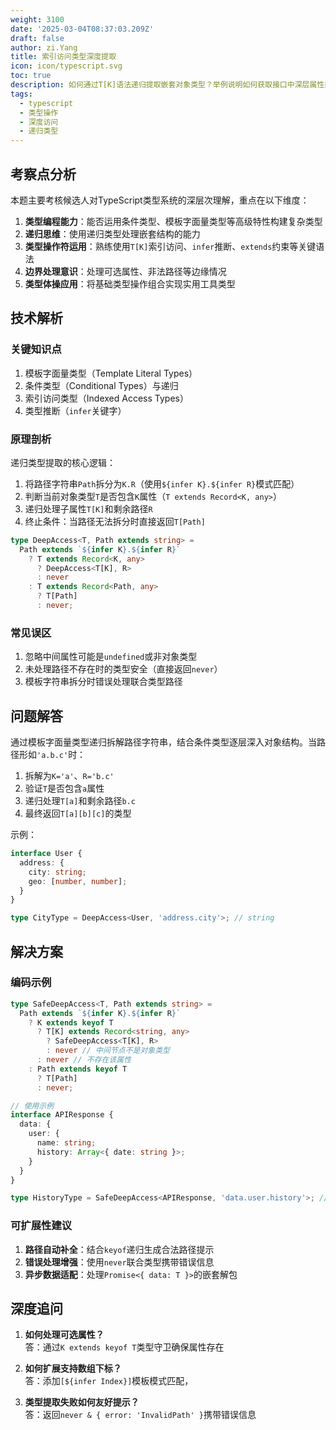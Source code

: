 ```yaml
---
weight: 3100
date: '2025-03-04T08:37:03.209Z'
draft: false
author: zi.Yang
title: 索引访问类型深度提取
icon: icon/typescript.svg
toc: true
description: 如何通过T[K]语法递归提取嵌套对象类型？举例说明如何获取接口中深层属性类型（如User['address']['city']）及其在类型体操中的高级应用
tags:
  - typescript
  - 类型操作
  - 深度访问
  - 递归类型
---
```


## 考察点分析

本题主要考核候选人对TypeScript类型系统的深层次理解，重点在以下维度：

1. **类型编程能力**：能否运用条件类型、模板字面量类型等高级特性构建复杂类型
2. **递归思维**：使用递归类型处理嵌套结构的能力
3. **类型操作符运用**：熟练使用`T[K]`索引访问、`infer`推断、`extends`约束等关键语法
4. **边界处理意识**：处理可选属性、非法路径等边缘情况
5. **类型体操应用**：将基础类型操作组合实现实用工具类型

## 技术解析

### 关键知识点

1. 模板字面量类型（Template Literal Types）
2. 条件类型（Conditional Types）与递归
3. 索引访问类型（Indexed Access Types）
4. 类型推断（`infer`关键字）

### 原理剖析

递归类型提取的核心逻辑：

1. 将路径字符串`Path`拆分为`K.R`（使用`${infer K}.${infer R}`模式匹配）
2. 判断当前对象类型`T`是否包含`K`属性（`T extends Record<K, any>`）
3. 递归处理子属性`T[K]`和剩余路径`R`
4. 终止条件：当路径无法拆分时直接返回`T[Path]`

```typescript
type DeepAccess<T, Path extends string> = 
  Path extends `${infer K}.${infer R}` 
    ? T extends Record<K, any> 
      ? DeepAccess<T[K], R> 
      : never 
    : T extends Record<Path, any> 
      ? T[Path] 
      : never;
```

### 常见误区

1. 忽略中间属性可能是`undefined`或非对象类型
2. 未处理路径不存在时的类型安全（直接返回`never`）
3. 模板字符串拆分时错误处理联合类型路径

## 问题解答

通过模板字面量类型递归拆解路径字符串，结合条件类型逐层深入对象结构。当路径形如`'a.b.c'`时：

1. 拆解为`K='a'`、`R='b.c'`
2. 验证`T`是否包含`a`属性
3. 递归处理`T[a]`和剩余路径`b.c`
4. 最终返回`T[a][b][c]`的类型

示例：

```typescript
interface User {
  address: {
    city: string;
    geo: [number, number];
  }
}

type CityType = DeepAccess<User, 'address.city'>; // string
```

## 解决方案

### 编码示例

```typescript
type SafeDeepAccess<T, Path extends string> = 
  Path extends `${infer K}.${infer R}` 
    ? K extends keyof T 
      ? T[K] extends Record<string, any> 
        ? SafeDeepAccess<T[K], R> 
        : never // 中间节点不是对象类型
      : never // 不存在该属性
    : Path extends keyof T 
      ? T[Path] 
      : never;

// 使用示例
interface APIResponse {
  data: {
    user: {
      name: string;
      history: Array<{ date: string }>;
    }
  }
}

type HistoryType = SafeDeepAccess<APIResponse, 'data.user.history'>; // Array<{ date: string }>
```

### 可扩展性建议

1. **路径自动补全**：结合`keyof`递归生成合法路径提示
2. **错误处理增强**：使用`never`联合类型携带错误信息
3. **异步数据适配**：处理`Promise<{ data: T }>`的嵌套解包

## 深度追问

1. **如何处理可选属性？**  
答：通过`K extends keyof T`类型守卫确保属性存在

2. **如何扩展支持数组下标？**  
答：添加`[${infer Index}]`模板模式匹配，

3. **类型提取失败如何友好提示？**  
答：返回`never & { error: 'InvalidPath' }`携带错误信息
